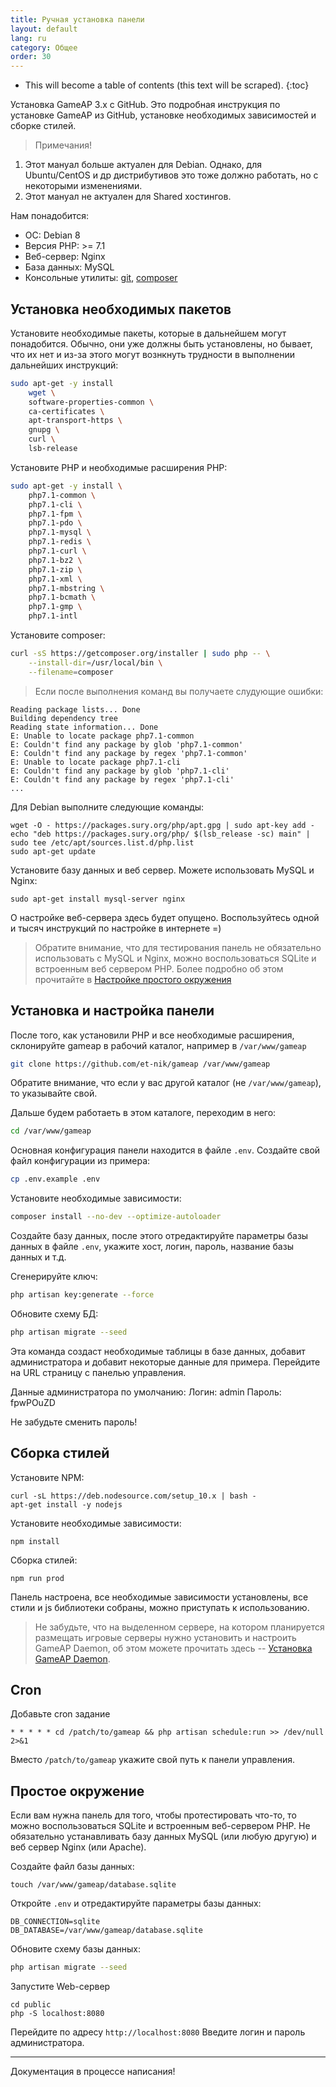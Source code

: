 ```yaml
---
title: Ручная установка панели
layout: default
lang: ru
category: Общее
order: 30
---
```


* This will become a table of contents (this text will be scraped).
{:toc}

Установка GameAP 3.x с GitHub. Это подробная инструкция по установке GameAP из GitHub, установке необходимых зависимостей и
сборке стилей.

> Примечания!
1. Этот мануал больше актуален для Debian. Однако, для Ubuntu/CentOS и др дистрибутивов это тоже должно работать, но
с некоторыми изменениями.
2. Этот мануал не актуален для Shared хостингов.

Нам понадобится:
* ОС: Debian 8
* Версия PHP: >= 7.1
* Веб-сервер: Nginx
* База данных: MySQL
* Консольные утилиты: [git](requirements.html#git), [composer](requirements.html#composer)

## Установка необходимых пакетов

Установите необходимые пакеты, которые в дальнейшем могут понадобится. Обычно, они уже должны быть установлены, но бывает, что их нет и
из-за этого могут вознкнуть трудности в выполнении дальнейших инструкций:
```bash
sudo apt-get -y install 
    wget \
    software-properties-common \
    ca-certificates \
    apt-transport-https \
    gnupg \
    curl \
    lsb-release
```

Установите PHP и необходимые расширения PHP:
```bash
sudo apt-get -y install \
    php7.1-common \
    php7.1-cli \
    php7.1-fpm \
    php7.1-pdo \
    php7.1-mysql \
    php7.1-redis \
    php7.1-curl \
    php7.1-bz2 \
    php7.1-zip \
    php7.1-xml \
    php7.1-mbstring \
    php7.1-bcmath \
    php7.1-gmp \
    php7.1-intl
```

Установите composer:
```bash
curl -sS https://getcomposer.org/installer | sudo php -- \
    --install-dir=/usr/local/bin \
    --filename=composer
```

> Если после выполнения команд вы получаете слудующие ошибки:
```
Reading package lists... Done
Building dependency tree       
Reading state information... Done
E: Unable to locate package php7.1-common
E: Couldn't find any package by glob 'php7.1-common'
E: Couldn't find any package by regex 'php7.1-common'
E: Unable to locate package php7.1-cli
E: Couldn't find any package by glob 'php7.1-cli'
E: Couldn't find any package by regex 'php7.1-cli'
...
```
Для Debian выполните следующие команды:
```
wget -O - https://packages.sury.org/php/apt.gpg | sudo apt-key add -
echo "deb https://packages.sury.org/php/ $(lsb_release -sc) main" | sudo tee /etc/apt/sources.list.d/php.list
sudo apt-get update
```

Установите базу данных и веб сервер. Можете использовать MySQL и Nginx:

```
sudo apt-get install mysql-server nginx
```

О настройке веб-сервера здесь будет опущено. Воспользуйтесь одной и тысяч инструкций по настройке в интернете =)

> Обратите внимание, что для тестирования панель не обязательно использовать с MySQL и Nginx, можно воспользоваться SQLite и встроенным веб сервером PHP. 
Более подробно об этом прочитайте в [Настройке простого окружения](#простое-окружение)

## Установка и настройка панели

После того, как установили PHP и все необходимые расширения, склонируйте gameap в рабочий каталог, например в `/var/www/gameap`

```bash
git clone https://github.com/et-nik/gameap /var/www/gameap
```
Обратите внимание, что если у вас другой каталог (не `/var/www/gameap`), то указывайте свой.

Дальше будем работаеть в этом каталоге, переходим в него:

```bash
cd /var/www/gameap
```

Основная конфигурация панели находится в файле `.env`. Создайте свой файл конфигурации из примера:
```bash
cp .env.example .env
```

Установите необходимые зависимости:
```bash
composer install --no-dev --optimize-autoloader
```
Создайте базу данных, после этого отредактируйте параметры базы данных в файле `.env`, укажите хост, логин, пароль, название базы данных и т.д.

Сгенерируйте ключ:
```bash
php artisan key:generate --force
```

Обновите схему БД:
```bash
php artisan migrate --seed
```

Эта команда создаст необходимые таблицы в базе данных, добавит администратора и добавит некоторые данные для примера.
Перейдите на URL страницу с панелью управления.

Данные администратора по умолчанию:
Логин: admin
Пароль: fpwPOuZD

Не забудьте сменить пароль!

## Сборка стилей

Установите NPM:
```
curl -sL https://deb.nodesource.com/setup_10.x | bash -
apt-get install -y nodejs
```

Установите необходимые зависимости:
```
npm install
```

Сборка стилей:
```
npm run prod
```

Панель настроена, все необходимые зависимости установлены, все стили и js библиотеки собраны, можно приступать к использованию. 

> Не забудьте, что на выделенном сервере, на котором планируется размещать игровые серверы нужно установить и настроить GameAP Daemon, об этом можете прочитать здесь -- [Установка GameAP Daemon](/ru/gameap_daemon.html).

## Cron

Добавьте cron задание

```
* * * * * cd /patch/to/gameap && php artisan schedule:run >> /dev/null 2>&1
```

Вместо `/patch/to/gameap` укажите свой путь к панели управления.

## Простое окружение

Если вам нужна панель для того, чтобы протестировать что-то, то можно воспользоваться SQLite и встроенным веб-сервером PHP. Не обязательно устанавливать базу данных MySQL (или любую другую) и веб сервер Nginx (или Apache).

Создайте файл базы данных:
```
touch /var/www/gameap/database.sqlite
```

Откройте `.env` и отредактируйте параметры базы данных:
```
DB_CONNECTION=sqlite
DB_DATABASE=/var/www/gameap/database.sqlite
```

Обновите схему базы данных:
```bash
php artisan migrate --seed
```

Запустите Web-сервер
```
cd public
php -S localhost:8080
```

Перейдите по адресу `http://localhost:8080`
Введите логин и пароль администратора.

---
Документация в процессе написания!